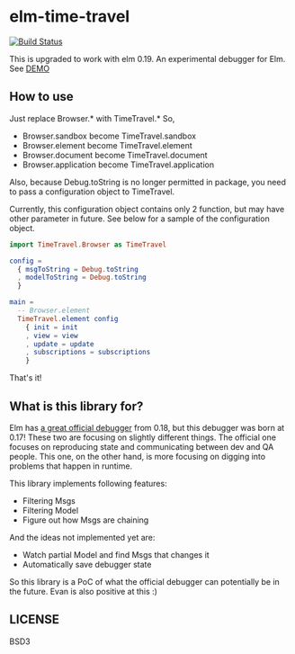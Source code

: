 # elm-time-travel

[![Build Status](https://travis-ci.org/jinjor/elm-time-travel.svg)](https://travis-ci.org/jinjor/elm-time-travel)

This is upgraded to work with elm 0.19.
An experimental debugger for Elm. See [DEMO](http://jinjor.github.io/elm-time-travel/)

## How to use

Just replace Browser.* with TimeTravel.*
So,
* Browser.sandbox become TimeTravel.sandbox
* Browser.element become TimeTravel.element
* Browser.document become TimeTravel.document
* Browser.application become TimeTravel.application

Also, because Debug.toString is no longer permitted in package, you need to pass a configuration object
to TimeTravel.

Currently, this configuration object contains only 2 function, but may have other parameter in future.
See below for a sample of the configuration object.


```elm
import TimeTravel.Browser as TimeTravel

config = 
  { msgToString = Debug.toString
  , modelToString = Debug.toString
  }

main =
  -- Browser.element
  TimeTravel.element config
    { init = init
    , view = view
    , update = update
    , subscriptions = subscriptions
    }
```

That's it!

## What is this library for?

Elm has [a great official debugger](http://elm-lang.org/blog/the-perfect-bug-report) from 0.18, but this debugger was born at 0.17! These two are focusing on slightly different things. The official one focuses on reproducing state and communicating between dev and QA people. This one, on the other hand, is more focusing on digging into problems that happen in runtime.

This library implements following features:

* Filtering Msgs
* Filtering Model
* Figure out how Msgs are chaining

And the ideas not implemented yet are:

* Watch partial Model and find Msgs that changes it
* Automatically save debugger state

So this library is a PoC of what the official debugger can potentially be in the future. Evan is also positive at this :)


## LICENSE

BSD3
